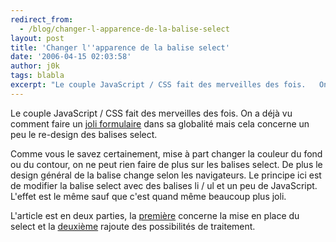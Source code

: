 ```yaml
---
redirect_from:
  - /blog/changer-l-apparence-de-la-balise-select
layout: post
title: 'Changer l''apparence de la balise select'
date: '2006-04-15 02:03:58'
author: j0k
tags: blabla
excerpt: "Le couple JavaScript / CSS fait des merveilles des fois.   On a déjà vu comment faire un [joli formulaire](http://www.j0k3r.net/news-personnaliser-vos-formulaires-844.html) dans sa globalité mais cela concerne un peu le re-design des balises select.  \n  \nComme vous le savez certainement, mise à part changer la couleur du fond ou du contour, on ne      …"
---
```


Le couple JavaScript / CSS fait des merveilles des fois.   On a déjà vu comment faire un [joli formulaire](http://www.j0k3r.net/news-personnaliser-vos-formulaires-844.html) dans sa globalité mais cela concerne un peu le re-design des balises select.

Comme vous le savez certainement, mise à part changer la couleur du fond ou du contour, on ne peut rien faire de plus sur les balises select. De plus le design général de la balise change selon les navigateurs.   Le principe ici est de modifier la balise select avec des balises li / ul et un peu de JavaScript. L'effet est le même sauf que c'est quand même beaucoup plus joli.

L'article est en deux parties, la [première](http://www.easy-designs.net/articles/replaceSelect/) concerne la mise en place du select et la [deuxième](http://www.easy-designs.net/articles/replaceSelect2/) rajoute des possibilités de traitement.
